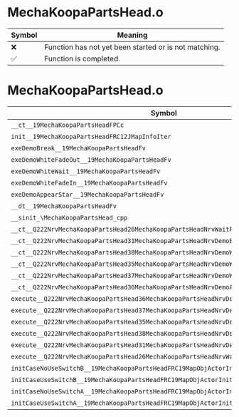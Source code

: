 # MechaKoopaPartsHead.o
| Symbol | Meaning 
| ------------- | ------------- 
| :x: | Function has not yet been started or is not matching. 
| :white_check_mark: | Function is completed. 


# MechaKoopaPartsHead.o
| Symbol | Decompiled? |
| ------------- | ------------- |
| `__ct__19MechaKoopaPartsHeadFPCc` | :white_check_mark: |
| `init__19MechaKoopaPartsHeadFRC12JMapInfoIter` | :white_check_mark: |
| `exeDemoBreak__19MechaKoopaPartsHeadFv` | :white_check_mark: |
| `exeDemoWhiteFadeOut__19MechaKoopaPartsHeadFv` | :white_check_mark: |
| `exeDemoWhiteWait__19MechaKoopaPartsHeadFv` | :white_check_mark: |
| `exeDemoWhiteFadeIn__19MechaKoopaPartsHeadFv` | :white_check_mark: |
| `exeDemoAppearStar__19MechaKoopaPartsHeadFv` | :white_check_mark: |
| `__dt__19MechaKoopaPartsHeadFv` | :white_check_mark: |
| `__sinit_\MechaKoopaPartsHead_cpp` | :white_check_mark: |
| `__ct__Q222NrvMechaKoopaPartsHead26MechaKoopaPartsHeadNrvWaitFv` | :white_check_mark: |
| `__ct__Q222NrvMechaKoopaPartsHead31MechaKoopaPartsHeadNrvDemoBreakFv` | :white_check_mark: |
| `__ct__Q222NrvMechaKoopaPartsHead38MechaKoopaPartsHeadNrvDemoWhiteFadeOutFv` | :white_check_mark: |
| `__ct__Q222NrvMechaKoopaPartsHead35MechaKoopaPartsHeadNrvDemoWhiteWaitFv` | :white_check_mark: |
| `__ct__Q222NrvMechaKoopaPartsHead37MechaKoopaPartsHeadNrvDemoWhiteFadeInFv` | :white_check_mark: |
| `__ct__Q222NrvMechaKoopaPartsHead36MechaKoopaPartsHeadNrvDemoAppearStarFv` | :white_check_mark: |
| `execute__Q222NrvMechaKoopaPartsHead36MechaKoopaPartsHeadNrvDemoAppearStarCFP5Spine` | :white_check_mark: |
| `execute__Q222NrvMechaKoopaPartsHead37MechaKoopaPartsHeadNrvDemoWhiteFadeInCFP5Spine` | :white_check_mark: |
| `execute__Q222NrvMechaKoopaPartsHead35MechaKoopaPartsHeadNrvDemoWhiteWaitCFP5Spine` | :white_check_mark: |
| `execute__Q222NrvMechaKoopaPartsHead38MechaKoopaPartsHeadNrvDemoWhiteFadeOutCFP5Spine` | :white_check_mark: |
| `execute__Q222NrvMechaKoopaPartsHead31MechaKoopaPartsHeadNrvDemoBreakCFP5Spine` | :white_check_mark: |
| `execute__Q222NrvMechaKoopaPartsHead26MechaKoopaPartsHeadNrvWaitCFP5Spine` | :white_check_mark: |
| `initCaseNoUseSwitchB__19MechaKoopaPartsHeadFRC19MapObjActorInitInfo` | :white_check_mark: |
| `initCaseUseSwitchB__19MechaKoopaPartsHeadFRC19MapObjActorInitInfo` | :white_check_mark: |
| `initCaseNoUseSwitchA__19MechaKoopaPartsHeadFRC19MapObjActorInitInfo` | :white_check_mark: |
| `initCaseUseSwitchA__19MechaKoopaPartsHeadFRC19MapObjActorInitInfo` | :white_check_mark: |
